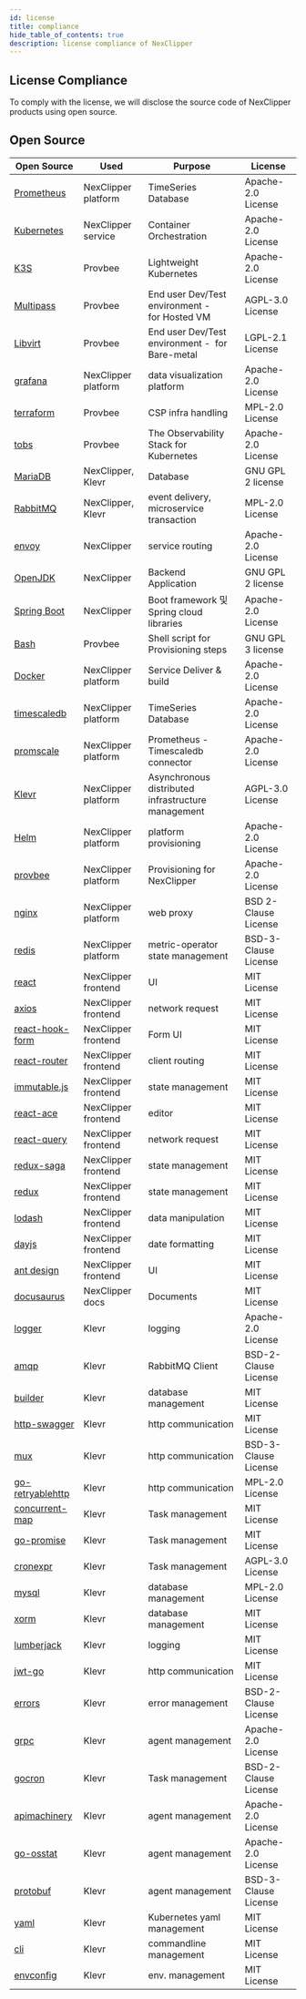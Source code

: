 ```yaml
---
id: license
title: compliance
hide_table_of_contents: true
description: license compliance of NexClipper
---
```


## License Compliance
To comply with the license, we will disclose the source code of NexClipper products using open source.

## Open Source
|Open Source      |Used                   |Purpose                   |License             |
|-----------------|-----------------------|----------------------------------------|--------------------|
|[Prometheus](https://github.com/prometheus/prometheus)      |NexClipper platform |TimeSeries Database                                                 |Apache-2.0 License  |
|[Kubernetes](https://github.com/kubernetes/kubernetes)       |NexClipper service  |Container Orchestration                                             |Apache-2.0 License  |
|[K3S](https://github.com/k3s-io/k3s)            |Provbee             |Lightweight Kubernetes                                              |Apache-2.0 License  |
|[Multipass](https://github.com/canonical/multipass)        |Provbee             |End user Dev/Test environment - for Hosted VM                       |AGPL-3.0 License    |
|[Libvirt](https://github.com/libvirt/libvirt)         |Provbee             |End user Dev/Test environment -  for Bare-metal                     |LGPL-2.1 License    |
|[grafana](https://github.com/grafana/grafana)          |NexClipper platform |data visualization platform                                         |Apache-2.0 License  |
|[terraform](https://github.com/hashicorp/terraform)        |Provbee             |CSP infra handling                                                  |MPL-2.0 License     |
|[tobs](https://github.com/timescale/tobs)             |Provbee             |The Observability Stack for Kubernetes                              |Apache-2.0 License  |
|[MariaDB](https://mariadb.org/)          |NexClipper, Klevr   |Database                                                            |GNU GPL 2 license   |
|[RabbitMQ](https://www.rabbitmq.com/)         |NexClipper, Klevr   |event delivery, microservice transaction                            |MPL-2.0 License     |
|[envoy](https://github.com/envoyproxy/envoy)            |NexClipper          |service routing                                                     |Apache-2.0 License  |
|[OpenJDK](https://openjdk.java.net/)       |NexClipper          |Backend Application                                                 |GNU GPL 2 license   |
|[Spring Boot](https://spring.io/projects/spring-boot)|NexClipper          |Boot framework 및 Spring cloud libraries                             |Apache-2.0 License  |
|[Bash](https://git.savannah.gnu.org/cgit/bash.git)             |Provbee             |Shell script for Provisioning steps                                 |GNU GPL 3 license   |
|[Docker](https://github.com/docker/)           |NexClipper platform |Service Deliver & build                                             |Apache-2.0 License  |
|[timescaledb](https://github.com/timescale/timescaledb)      |NexClipper platform |TimeSeries Database                                                 |Apache-2.0 License  |
|[promscale](https://github.com/timescale/promscale)        |NexClipper platform |Prometheus - Timescaledb connector                                  |Apache-2.0 License  |
|[Klevr](https://github.com/klevry/klevr)            |NexClipper platform |Asynchronous distributed infrastructure management                  |AGPL-3.0 License    |
|[Helm](https://github.com/helm/helm)             |NexClipper platform |platform provisioning                                               |Apache-2.0 License  |
|[provbee](https://github.com/nexclipper/provbee)          |NexClipper platform |Provisioning for NexClipper                                         |Apache-2.0 License  |
|[nginx](https://github.com/nginx/nginx)            |NexClipper platform |web proxy                                                           |BSD 2-Clause License|
|[redis](https://github.com/redis/redis)            |NexClipper platform |metric-operator state management                                    |BSD-3-Clause License|
|[react](https://github.com/facebook/react)            |NexClipper frontend |UI                                                                  |MIT License         |
|[axios](https://github.com/axios/axios)            |NexClipper frontend |network request                                                     |MIT License         |
|[react-hook-form](https://github.com/react-hook-form/react-hook-form)  |NexClipper frontend |Form UI                                                             |MIT License         |
|[react-router](https://github.com/ReactTraining/react-router)     |NexClipper frontend |client routing                                                      |MIT License         |
|[immutable.js](https://github.com/immutable-js/immutable-js)     |NexClipper frontend |state management                                                    |MIT License         |
|[react-ace](https://github.com/securingsincity/react-ace)        |NexClipper frontend |editor                                                              |MIT License         |
|[react-query](https://github.com/tannerlinsley/react-query)      |NexClipper frontend |network request                                                     |MIT License         |
|[redux-saga](https://github.com/redux-saga/redux-saga)       |NexClipper frontend |state management                                                    |MIT License         |
|[redux](https://github.com/reduxjs/redux)            |NexClipper frontend |state management                                                    |MIT License         |
|[lodash](https://github.com/lodash/lodash)           |NexClipper frontend |data manipulation                                                   |MIT License         |
|[dayjs](https://github.com/iamkun/dayjs)            |NexClipper frontend |date formatting                                                     |MIT License         |
|[ant design](https://github.com/ant-design/ant-design)       |NexClipper frontend |UI                                                                  |MIT License         |
|[docusaurus](https://github.com/facebook/docusaurus)       |NexClipper docs     |Documents                                                           |MIT License         |
|[logger](github.com/NexClipper/logger)           |Klevr               |logging                                                              |Apache-2.0 License  |
|[amqp](github.com/streadway/amqp)             |Klevr               |RabbitMQ Client                                                      |BSD-2-Clause License|
|[builder](xorm.io/builder)          |Klevr               |database management                                                           |MIT License         |
|[http-swagger](github.com/swaggo/http-swagger)     |Klevr               |http communication                                                             |MIT License         |
|[mux](github.com/gorilla/mux)              |Klevr               |http communication                                                             |BSD-3-Clause License|
|[go-retryablehttp](github.com/hashicorp/go-retryablehttp) |Klevr               |http communication                                                             |MPL-2.0 License     |
|[concurrent-map](github.com/orcaman/concurrent-map)   |Klevr               |Task management                                                             |MIT License         |
|[go-promise](github.com/fanliao/go-promise)       |Klevr               |Task management                                                             |MIT License         |
|[cronexpr](github.com/gorhill/cronexpr)         |Klevr               |Task management                                                             |AGPL-3.0 License    |
|[mysql](github.com/go-sql-driver/mysql)            |Klevr               |database management                                                          |MPL-2.0 License     |
|[xorm](xorm.io/xorm)             |Klevr               |database management                                                          |MIT License         |
|[lumberjack](github.com/natefinch/lumberjack)       |Klevr               |logging                                                               |MIT License         |
|[jwt-go](github.com/dgrijalva/jwt-go)           |Klevr               |http communication                                                             |MIT License         |
|[errors](github.com/pkg/errors)           |Klevr               |error management                                                              |BSD-2-Clause License|
|[grpc](google.golang.org/grpc)             |Klevr               |agent management                                                            |Apache-2.0 License  |
|[gocron](github.com/jasonlvhit/gocron)           |Klevr               |Task management                                                             |BSD-2-Clause License |
|[apimachinery](https://github.com/kubernetes/apimachinery)              |Klevr               |agent management                                             |Apache-2.0 License   |
|[go-osstat](github.com/mackerelio/go-osstat)        |Klevr               |agent management                                                            |Apache-2.0 License  |
|[protobuf](google.golang.org/protobuf)         |Klevr               |agent management                                                            |BSD-3-Clause License   |
|[yaml](sigs.k8s.io/yaml)             |Klevr               |Kubernetes yaml management                                                             |MIT License   |
|[cli](github.com/urfave/cli)              |Klevr               |commandline management                                                      |MIT License   |
|[envconfig](github.com/kelseyhightower/envconfig)        |Klevr               |env. management                                                             |MIT License    |
